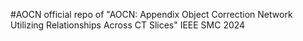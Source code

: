 #AOCN
official repo of "AOCN: Appendix Object Correction Network Utilizing Relationships Across CT Slices" IEEE SMC 2024
 
